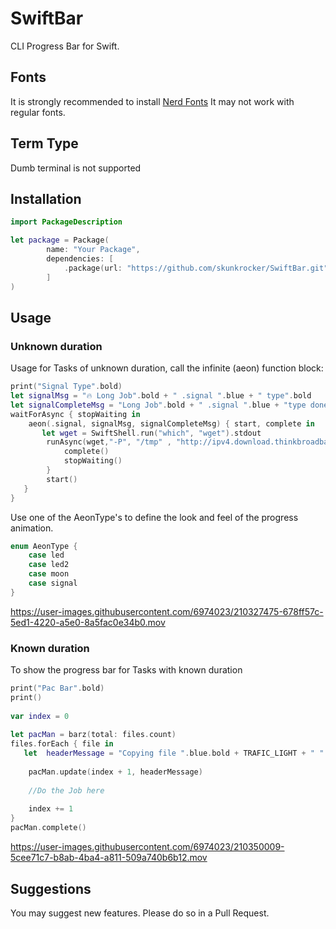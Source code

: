 # SwiftBar

CLI Progress Bar for Swift.
## Fonts
It is strongly recommended to install [Nerd Fonts](https://www.nerdfonts.com)
It may not work with regular fonts.
## Term Type
Dumb terminal is not supported

## Installation
```swift
import PackageDescription

let package = Package(
        name: "Your Package",
        dependencies: [
            .package(url: "https://github.com/skunkrocker/SwiftBar.git", from: "1.0.1")
        ]
)
```

## Usage
### Unknown duration

Usage for Tasks of unknown duration, call the infinite (aeon) function block: 

```swift
print("Signal Type".bold)
let signalMsg = "🔥 Long Job".bold + " .signal ".blue + " type".bold
let signalCompleteMsg = "Long Job".bold + " .signal ".blue + "type done".bold
waitForAsync { stopWaiting in
    aeon(.signal, signalMsg, signalCompleteMsg) { start, complete in
       let wget = SwiftShell.run("which", "wget").stdout
        runAsync(wget,"-P", "/tmp" , "http://ipv4.download.thinkbroadband.com/20MB.zip").onCompletion { command in
            complete()
            stopWaiting()
        }
        start()
   }
}
```

Use one of the AeonType's to define the look and feel of the progress animation.
```swift
enum AeonType {
    case led
    case led2
    case moon
    case signal
}
```



https://user-images.githubusercontent.com/6974023/210327475-678ff57c-5ed1-4220-a5e0-8a5fac0e34b0.mov

### Known duration

To show the progress bar for Tasks with known duration
```swift
print("Pac Bar".bold)
print()
        
var index = 0
        
let pacMan = barz(total: files.count)
files.forEach { file in
   let  headerMessage = "Copying file ".blue.bold + TRAFIC_LIGHT + " " + file.green.bold
            
    pacMan.update(index + 1, headerMessage)
         
    //Do the Job here
    
    index += 1
}
pacMan.complete()
```


https://user-images.githubusercontent.com/6974023/210350009-5cee71c7-b8ab-4ba4-a811-509a740b6b12.mov


## Suggestions
You may suggest new features.
Please do so in a Pull Request.
